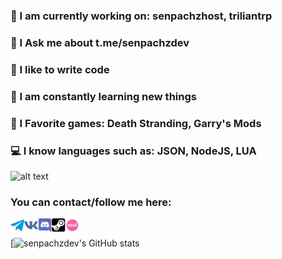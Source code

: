 ### 🔭 I am currently working on: senpachzhost, triliantrp
### 💬 I Ask me about t.me/senpachzdev
### 💪 I like to write code
### 🥅 I am constantly learning new things
### 👾 I Favorite games: Death Stranding, Garry's Mods
### 💻 I know languages such as: JSON, NodeJS, LUA
![alt text](https://i.imgur.com/tLLNrsp.jpg)

### You can contact/follow me here:
<a href="https://t.me/senpachzdev">
  <img alt="Telegram" align="left" width="22px" src="https://raw.githubusercontent.com/iredoff/iredoff/master/assets/telegram.svg" />
</a>
<a href="https://vk.com/senpachz">
  <img alt="VKontakte" align="left" width="22px" src="https://raw.githubusercontent.com/iredoff/iredoff/master/assets/vk.svg" />
</a>
<a href="https://dsc.bio/senpachz">
  <img alt="Discord" align="left" width="22px" src="https://raw.githubusercontent.com/iredoff/iredoff/master/assets/discord.svg" />
</a>
<a href="https://steamcommunity.com/id/senpachz">
  <img alt="Steam" align="left" width="22px" src="https://raw.githubusercontent.com/iredoff/iredoff/master/assets/steam.svg" />
</a>
<a href="https://osu.ppy.sh/u/senpachz">
  <img alt="osu!" align="left" width="22px" src="https://raw.githubusercontent.com/iredoff/iredoff/master/assets/osu.png" />
</a>
<br>

[![senpachzdev's GitHub stats](https://github-readme-stats.vercel.app/api?username=senpachz)
